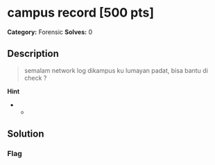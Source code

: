 # campus record [500 pts]

**Category:** Forensic
**Solves:** 0

## Description
>semalam network log dikampus ku lumayan padat, bisa bantu di check ?

**Hint**
* -

## Solution

### Flag

